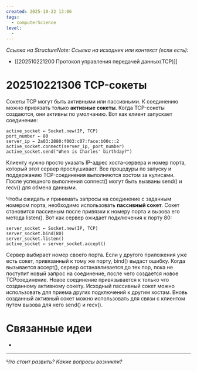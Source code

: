 ```yaml
---
created: 2025-10-22 13:06
tags:
  - computerScience
level:
  -
---
```

*Ссылка на StructureNote:*
*Ссылка на исходник или контекст (если есть):*
- [[202510221200 Протокол управления передачей данных(TCP)]]

# 202510221306 TCP-сокеты

Сокеты TCP могут быть активными или пассивными. К соединению можно привязать только **активные сокеты**. Когда TCP-сокеты создаются, они активны по умолчанию. Вот как клиент запускает соединение:

```
active_socket ← Socket.new(IP, TCP) 
port_number ← 80 
server_ip ← 2a03:2880:f003:c07:face:b00c::2 
active_socket.connect(server_ip, port_number) 
active_socket.send("When is Charles' birthday?")
```

Клиенту нужно просто указать IP-адрес хоста-сервера и номер порта, который этот сервер прослушивает. Все процедуры по запуску и поддержанию TCP-соединения выполняются хостом за кулисами. После успешного выполнения connect() могут быть вызваны send() и recv() для обмена данными.

Чтобы ожидать и принимать запросы на соединение с заданным номером порта, необходимо использовать **пассивный сокет**. Сокет становится пассивным после привязки к номеру порта и вызова его метода listen(). Вот как сервер ожидает подключения к порту 80:

```
server_socket ← Socket.new(IP, TCP) 
server_socket.bind(80) 
server_socket.listen() 
active_socket ← server_socket.accept()
```

Сервер выбирает номер своего порта. Если у другого приложения уже есть сокет, привязанный к тому же порту, bind() выдаст ошибку. Когда вызывается accept(), сервер останавливается до тех пор, пока не поступит новый запрос на соединение, после чего создается новое TCPсоединение. Новое соединение привязывается к только что созданному активному сокету. Исходный пассивный сокет можно использовать для приема других подключений к другим хостам. Вновь созданный активный сокет можно использовать для связи с клиентом путем вызова для него send() и recv().

# Связанные идеи

- 

---

*Что стоит развить? Какие вопросы возникли?*
